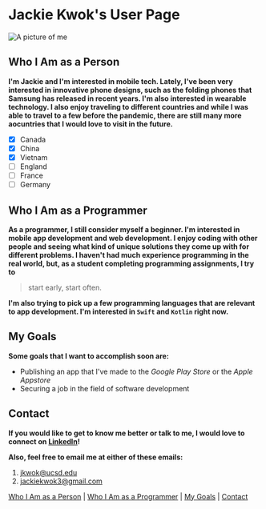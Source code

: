 # Jackie Kwok's User Page
![A picture of me](https://media-exp1.licdn.com/dms/image/C5603AQFpNGcTqYR5Tw/profile-displayphoto-shrink_400_400/0/1595116586127?e=1637798400&v=beta&t=Jwt2b3iXuOKa0ryJbp_9rViGnbV9eAlHDPX2M0648Ls)

## Who I Am as a Person
**I'm Jackie and I'm interested in mobile tech. Lately, I've been very interested in innovative phone designs, such as the folding phones that Samsung has released in recent years. I'm also interested in wearable technology. I also enjoy traveling to different countries and while I was able to travel to a few before the pandemic, there are still many more aocuntries that I would love to visit in the future.**
- [x] Canada
- [x] China
- [X] Vietnam
- [ ] England
- [ ] France
- [ ] Germany 

## Who I Am as a Programmer
**As a programmer, I still consider myself a beginner. I'm interested in mobile app development and web development. I enjoy coding with other people and seeing what kind of unique solutions they come up with for different problems. I haven't had much experience programming in the real world, but, as a student completing programming assignments, I try to**
> start early, start often.

**I'm also trying to pick up a few programming languages that are relevant to app development. I'm interested in `Swift` and `Kotlin` right now.**

## My Goals
**Some goals that I want to accomplish soon are:**
- Publishing an app that I've made to the *Google Play Store* or the *Apple Appstore*
- Securing a job in the field of software development

## Contact
**If you would like to get to know me better or talk to me, I would love to connect on [LinkedIn](https://www.linkedin.com/in/jackie-kwok-2258341b0)!**

**Also, feel free to email me at either of these emails:**
1. jkwok@ucsd.edu
2. jackiekwok3@gmail.com

[Who I Am as a Person](#who-i-am-as-a-person) | [Who I Am as a Programmer](#who-i-am-as-a-programmer) | [My Goals](#my-goals) | [Contact](#contact)